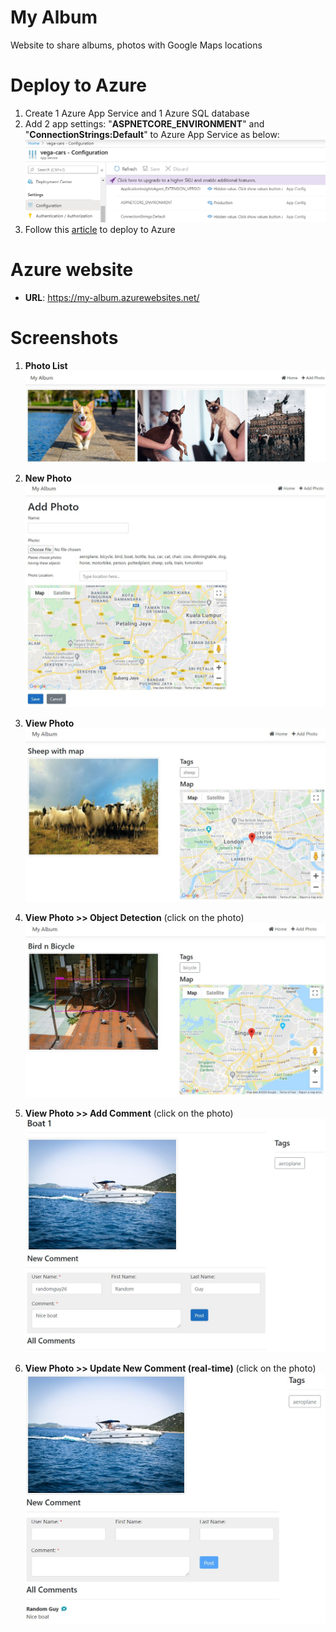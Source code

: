 # My Album
Website to share albums, photos with Google Maps locations
# Deploy to Azure
1. Create 1 Azure App Service and 1 Azure SQL database
2. Add 2 app settings: "**ASPNETCORE_ENVIRONMENT**" and "**ConnectionStrings:Default**" to Azure App Service as below:
![App Settings](https://raw.githubusercontent.com/NhatTanVu/vega/master/_screenshots/Add%20App%20Settings.PNG)
3. Follow this [article](https://docs.microsoft.com/en-us/aspnet/core/tutorials/publish-to-azure-webapp-using-vscode?view=aspnetcore-3.1) to deploy to Azure
# Azure website
* **URL**: https://my-album.azurewebsites.net/
# Screenshots
1. **Photo List**\
![Photo List](https://raw.githubusercontent.com/NhatTanVu/myalbum/master/_screenshots/photo_list.JPG?raw=true)

2. **New Photo**\
![New Photo](https://raw.githubusercontent.com/NhatTanVu/myalbum/master/_screenshots/new_photo.JPG?raw=true)

3. **View Photo**\
![View Photo](https://raw.githubusercontent.com/NhatTanVu/myalbum/master/_screenshots/view_photo.JPG?raw=true)

4. **View Photo >> Object Detection** (click on the photo)
![View Photo with Object Detection](https://raw.githubusercontent.com/NhatTanVu/myalbum/master/_screenshots/view_photo_object_detection.JPG?raw=true)

5. **View Photo >> Add Comment** (click on the photo)
![View Photo with Object Detection](https://raw.githubusercontent.com/NhatTanVu/myalbum/master/_screenshots/add_comment.JPG?raw=true)

6. **View Photo >> Update New Comment (real-time)** (click on the photo)
![View Photo with Object Detection](https://raw.githubusercontent.com/NhatTanVu/myalbum/master/_screenshots/update_new_comment_real_time.JPG?raw=true)
